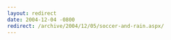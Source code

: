 ```yaml
---
layout: redirect
date: 2004-12-04 -0800
redirect: /archive/2004/12/05/soccer-and-rain.aspx/
---
```

